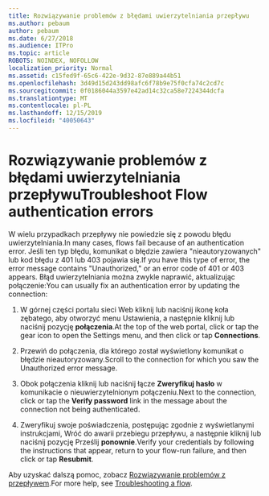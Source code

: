 ```yaml
---
title: Rozwiązywanie problemów z błędami uwierzytelniania przepływu
ms.author: pebaum
author: pebaum
ms.date: 6/27/2018
ms.audience: ITPro
ms.topic: article
ROBOTS: NOINDEX, NOFOLLOW
localization_priority: Normal
ms.assetid: c15fed9f-65c6-422e-9d32-87e889a44b51
ms.openlocfilehash: 3d49d15d243dd98afc6f78b9e75f0cfa74c2cd7c
ms.sourcegitcommit: 0f0186044a3597e42ad14c32ca58e7224344dcfa
ms.translationtype: MT
ms.contentlocale: pl-PL
ms.lasthandoff: 12/15/2019
ms.locfileid: "40050643"
---
```

# <a name="troubleshoot-flow-authentication-errors"></a><span data-ttu-id="c91f4-102">Rozwiązywanie problemów z błędami uwierzytelniania przepływu</span><span class="sxs-lookup"><span data-stu-id="c91f4-102">Troubleshoot Flow authentication errors</span></span>

<span data-ttu-id="c91f4-103">W wielu przypadkach przepływy nie powiedzie się z powodu błędu uwierzytelniania.</span><span class="sxs-lookup"><span data-stu-id="c91f4-103">In many cases, flows fail because of an authentication error.</span></span> <span data-ttu-id="c91f4-104">Jeśli ten typ błędu, komunikat o błędzie zawiera "nieautoryzowanych" lub kod błędu z 401 lub 403 pojawia się.</span><span class="sxs-lookup"><span data-stu-id="c91f4-104">If you have this type of error, the error message contains "Unauthorized," or an error code of 401 or 403 appears.</span></span> <span data-ttu-id="c91f4-105">Błąd uwierzytelniania można zwykle naprawić, aktualizując połączenie:</span><span class="sxs-lookup"><span data-stu-id="c91f4-105">You can usually fix an authentication error by updating the connection:</span></span>
  
1. <span data-ttu-id="c91f4-106">W górnej części portalu sieci Web kliknij lub naciśnij ikonę koła zębatego, aby otworzyć menu Ustawienia, a następnie kliknij lub naciśnij pozycję **połączenia**.</span><span class="sxs-lookup"><span data-stu-id="c91f4-106">At the top of the web portal, click or tap the gear icon to open the Settings menu, and then click or tap **Connections**.</span></span>
    
2. <span data-ttu-id="c91f4-107">Przewiń do połączenia, dla którego został wyświetlony komunikat o błędzie nieautoryzowany.</span><span class="sxs-lookup"><span data-stu-id="c91f4-107">Scroll to the connection for which you saw the Unauthorized error message.</span></span>
    
3. <span data-ttu-id="c91f4-108">Obok połączenia kliknij lub naciśnij łącze **Zweryfikuj hasło** w komunikacie o nieuwierzytelnionym połączeniu.</span><span class="sxs-lookup"><span data-stu-id="c91f4-108">Next to the connection, click or tap the **Verify password** link in the message about the connection not being authenticated.</span></span> 
    
4. <span data-ttu-id="c91f4-109">Zweryfikuj swoje poświadczenia, postępując zgodnie z wyświetlanymi instrukcjami, Wróć do awarii przebiegu przepływu, a następnie kliknij lub naciśnij pozycję Prześlij **ponownie**.</span><span class="sxs-lookup"><span data-stu-id="c91f4-109">Verify your credentials by following the instructions that appear, return to your flow-run failure, and then click or tap **Resubmit**.</span></span>
    
<span data-ttu-id="c91f4-110">Aby uzyskać dalszą pomoc, zobacz [Rozwiązywanie problemów z przepływem](https://go.microsoft.com/fwlink/?linkid=872110).</span><span class="sxs-lookup"><span data-stu-id="c91f4-110">For more help, see [Troubleshooting a flow](https://go.microsoft.com/fwlink/?linkid=872110).</span></span>
  

